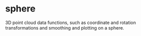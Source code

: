 # sphere
3D point cloud data functions, such as coordinate and rotation transformations and smoothing and plotting on a sphere.
